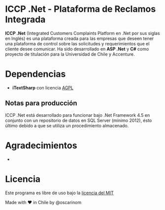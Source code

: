 # ICCP .Net - Plataforma de Reclamos Integrada

**ICCP .Net** (Integrated Customers Complaints Platform en .Net por sus siglas en Inglés) es una plataforma creada para las empresas que deseen tener una plataforma de control sobre las solicitudes y requerimientos que el cliente desee comunicar. Ha sido desarrollado en **ASP .Net** y **C#**  como proyecto de titulación para la Universidad de Chile y Accenture.


# Dependencias

- **iTextSharp** con licencia [AGPL](https://github.com/itext/itextsharp/blob/develop/LICENSE.md)

## Notas para producción

ICCP .Net está desarrollado para funcionar bajo .Net Framework 4.5 en conjunto con un repositorio de datos en SQL Server (mínimo 2012), ésto último debido a que se utiliza un procedimiento almacenado. 


# Agradecimientos
- 

# Licencia

Este programa es libre de uso bajo la [licencia del MIT](https://github.com/oscarinom/ICCP/blob/master/LICENSE)

Made with ♥ in Chile by @oscarinom
